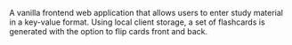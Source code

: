 A vanilla frontend web application that allows users to enter study material in a key-value format.
Using local client storage, a set of flashcards is generated with the option to flip cards front and back.
